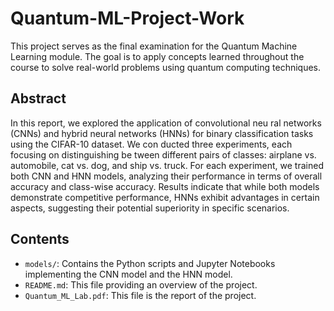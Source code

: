 # Quantum-ML-Project-Work
This project serves as the final examination for the Quantum Machine Learning module. The goal is to apply concepts learned throughout the course to solve real-world problems using quantum computing techniques. 

## Abstract

 In this report, we explored the application of convolutional neu
ral networks (CNNs) and hybrid neural networks (HNNs) for
 binary classification tasks using the CIFAR-10 dataset. We con
ducted three experiments, each focusing on distinguishing be
tween different pairs of classes: airplane vs. automobile, cat vs.
 dog, and ship vs. truck. For each experiment, we trained both
 CNN and HNN models, analyzing their performance in terms
 of overall accuracy and class-wise accuracy. Results indicate
 that while both models demonstrate competitive performance,
 HNNs exhibit advantages in certain aspects, suggesting their
 potential superiority in specific scenarios.

 ## Contents

- `models/`: Contains the Python scripts and Jupyter Notebooks implementing the CNN model and the HNN model.
- `README.md`: This file providing an overview of the project.
- `Quantum_ML_Lab.pdf`: This file is the report of the project.
